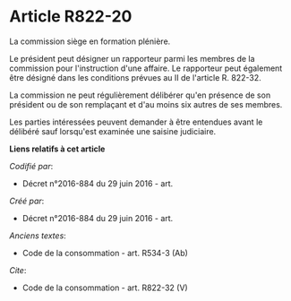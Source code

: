 # Article R822-20

La commission siège en formation plénière. 

Le président peut désigner un rapporteur parmi les membres de la commission pour l'instruction d'une affaire. Le rapporteur
peut également être désigné dans les conditions prévues au II de l'article R. 822-32. 

La commission ne peut régulièrement délibérer qu'en présence de son président ou de son remplaçant et d'au moins six autres
de ses membres. 

Les parties intéressées peuvent demander à être entendues avant le délibéré sauf lorsqu'est examinée une saisine judiciaire.

**Liens relatifs à cet article**

_Codifié par_:

  - Décret n°2016-884 du 29 juin 2016 - art.

_Créé par_:

  - Décret n°2016-884 du 29 juin 2016 - art.

_Anciens textes_:

  - Code de la consommation - art. R534-3 (Ab)

_Cite_:

  - Code de la consommation - art. R822-32 (V)
